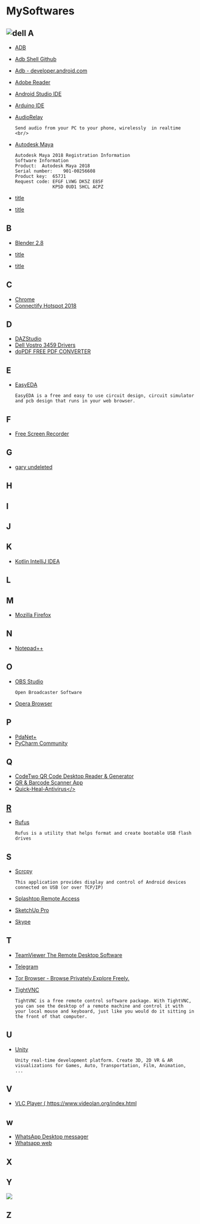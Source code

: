 # MySoftwares

## ![dell](https://github.com/SanjeevStephan/MySpace-Public/blob/master/Images/dell.png) A
* <a href="https://developer.android.com/studio/releases/platform-tools">ADB</a>
* <a href="https://github.com/MobileHacks/ADB-Shell/blob/master/ADB.md">Adb Shell Github</a>
* <a href="https://developer.android.com/studio/command-line/adb">Adb - developer.android.com </a>
* <a href="">Adobe Reader</a>
* <a href="https://developer.android.com/studio">Android Studio IDE</a>
* <a href="https://www.arduino.cc/en/Main/Software">Arduino IDE </a>
* <a href="https://audiorelay.net/">AudioRelay</a>
     
      Send audio from your PC to your phone, wirelessly  in realtime  <br/>
* <a href="http://www.autodesk.com/">Autodesk Maya</a>
      
      Autodesk Maya 2018 Registration Information
      Software Information
      Product:	Autodesk Maya 2018
      Serial number:	901-00256608
      Product key:	657J1
      Request code:	EFGF LVWG DK5Z E85F
                    KPSD 0UD1 SHCL ACPZ      
* <a href="">title</a>
* <a href="">title</a>

## B 
* <a href="">Blender 2.8</a>

* <a href="">title</a>
* <a href="">title</a>

## C
* <a href="">Chrome</a> 
* <a href="">Connectify Hotspot 2018</a>
## D
* <a href="">DAZStudio </a>
* <a href="https://www.dell.com/support/home/en-in/product-support/product/vostro-14-3459-laptop/drivers">Dell Vostro 3459 Drivers</a>
* <a href="https://www.dopdf.com/">doPDF FREE PDF CONVERTER</a>

## E
* <a href="https://easyeda.com/page/download">EasyEDA</a>

      EasyEDA is a free and easy to use circuit design, circuit simulator and pcb design that runs in your web browser.


## F
* <a href="https://www.freescreenrecording.com/">Free Screen Recorder</a>

## G
* <a href="">gary undeleted</a>
## H

## I

## J

## K
* <a href="https://kotlinlang.org/docs/tutorials/getting-started.html">Kotlin IntelliJ IDEA</a>

## L

## M
* <a href="">Mozilla Firefox</a>
## N
* <a href="https://notepad-plus-plus.org/downloads/">Notepad++</a>

## O
* <a href="https://obsproject.com/">OBS Studio</a> 

      Open Broadcaster Software
* <a href="">Opera Browser</a>
## P
* <a href="http://pdanet.co/install/">PdaNet+</a>
* <a href="https://www.jetbrains.com/pycharm/download/">PyCharm Community</a>

## Q
* <a href="https://www.codetwo.com/freeware/qr-code-desktop-reader-thanks">CodeTwo QR Code Desktop Reader & Generator</a>
* <a href="https://play.google.com/store/apps/details?id=com.gamma.scan&hl=en_IN">QR & Barcode Scanner App</a>
* <a href="https://www.filehorse.com/download-quick-heal-antivirus-pro-64/">Quick-Heal-Antivirus</>


## R
* <a href="https://rufus.ie/">Rufus</a>

      Rufus is a utility that helps format and create bootable USB flash drives

## S
* <a href="https://github.com/Genymobile/scrcpy">Scrcpy</a>
        
      This application provides display and control of Android devices connected on USB (or over TCP/IP)
* <a href="https://www.splashtop.com/downloads">Splashtop Remote Access</a>
* <a href="https://www.thepiratecity.net/softwares/sketchup-crack/">SketchUp Pro</a>
* <a href="https://www.skype.com/en/get-skype/">Skype</a>

## T
* <a href="https://www.teamviewer.com/en/">TeamViewer The Remote Desktop Software</a>
* <a href="https://desktop.telegram.org/">Telegram</a>
* <a href="https://www.torproject.org/">Tor Browser - Browse Privately.Explore Freely.</a>
* <a href="https://www.tightvnc.com/download.php">TightVNC</a>
      
      TightVNC is a free remote control software package. With TightVNC, you can see the desktop of a remote machine and control it with your local mouse and keyboard, just like you would do it sitting in the front of that computer.
## U
* <a href="https://unity3d.com/get-unity/download">Unity</a>

      Unity real-time development platform. Create 3D, 2D VR & AR visualizations for Games, Auto, Transportation, Film, Animation, ...
## V
* <a href="">VLC Player ( https://www.videolan.org/index.html</a>

## w
* <a href="https://www.whatsapp.com/download">WhatsApp Desktop messager</a>
* <a href="https://web.whatsapp.com/">Whatsapp web</a>
       
## X

## Y

<a href="https://www.filehorse.com/"><img src="https://static.filehorse.com/img/logo.png"></img></a>

## Z
